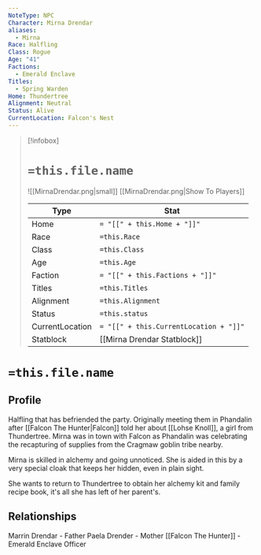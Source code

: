 ```yaml
---
NoteType: NPC
Character: Mirna Drendar
aliases:
  - Mirna
Race: Halfling
Class: Rogue
Age: "41"
Factions:
  - Emerald Enclave
Titles:
  - Spring Warden
Home: Thundertree
Alignment: Neutral
Status: Alive
CurrentLocation: Falcon's Nest
---
```


> [!infobox]
> # `=this.file.name`
> ![[MirnaDrendar.png|small]]
> [[MirnaDrendar.png|Show To Players]]
> 
> Type |  Stat |
> ---|---|
> Home | `= "[[" + this.Home + "]]"`|
> Race | `=this.Race` |
> Class | `=this.Class` |
> Age | `=this.Age` |
> Faction | `= "[[" + this.Factions + "]]"`|
> Titles | `=this.Titles` |
> Alignment | `=this.Alignment` |
> Status | `=this.status` |
> CurrentLocation| `= "[[" + this.CurrentLocation + "]]"`|
> Statblock |  [[Mirna Drendar Statblock]]

# `=this.file.name`
## Profile
Halfling that has befriended the party.  Originally meeting them in Phandalin after [[Falcon The Hunter|Falcon]] told her about [[Lohse Knoll]], a girl from Thundertree.  Mirna was in town with Falcon as Phandalin was celebrating the recapturing of supplies from the Cragmaw goblin tribe nearby.

Mirna is skilled in alchemy and going unnoticed.  She is aided in this by a very special cloak that keeps her hidden, even in plain sight.  

She wants to return to Thundertree to obtain her alchemy kit and family recipe book, it's all she has left of her parent's.  
## Relationships
Marrin Drendar - Father
Paela Drender - Mother
[[Falcon The Hunter]] - Emerald Enclave Officer
